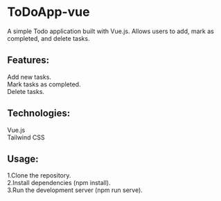 ﻿# ToDoApp-vue

A simple Todo application built with Vue.js. Allows users to add, mark as completed, and delete tasks.

## Features:

Add new tasks. </br>
Mark tasks as completed. </br>
Delete tasks. </br>

## Technologies:

Vue.js </br>
Tailwind CSS </br>

## Usage:

1.Clone the repository. </br>
2.Install dependencies (npm install). </br>
3.Run the development server (npm run serve). </br>
